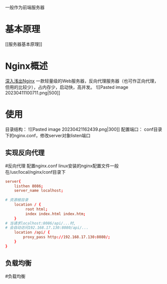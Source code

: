 一般作为前端服务器

# 基本原理
[[服务器基本原理]]

# Nginx概述
[深入浅出Nginx](https://zhuanlan.zhihu.com/p/34943332)
一款轻量级的Web服务器，反向代理服务器（也可作正向代理，但用的比较少），占内存少，启动快，高并发。
![[Pasted image 20230411100711.png|500]]


# 使用
目录结构：
![[Pasted image 20230421162439.png|300]]
配置端口：
conf目录下的nginx.conf，修改server对象listen端口

## 实现反向代理
#反向代理 
配置nginx.conf
linux安装的nginx配置文件一般在/usr/local/nginx/conf目录下
```conf
server{
	listhen 8086;
	server_name localhost;
 
# 资源根目录
	location / {
		 root html;
		 index index.html index.htm;
	}
# 当请求localhost:8086/api/...时,
# 会自动访问192.168.17.130:8080/api/...
	location /api/ {
		proxy_pass http://192.168.17.130:8080/;
	}
}
```


## 负载均衡
#负载均衡 





